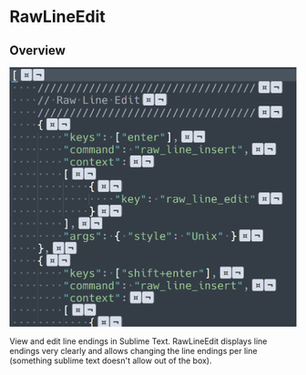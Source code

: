 # RawLineEdit

## Overview

![Example](images/Example.png)

View and edit line endings in Sublime Text.  RawLineEdit displays line endings very clearly and allows changing the line
endings per line (something sublime text doesn't allow out of the box).
